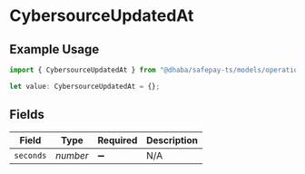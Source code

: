 # CybersourceUpdatedAt

## Example Usage

```typescript
import { CybersourceUpdatedAt } from "@dhaba/safepay-ts/models/operations";

let value: CybersourceUpdatedAt = {};
```

## Fields

| Field              | Type               | Required           | Description        |
| ------------------ | ------------------ | ------------------ | ------------------ |
| `seconds`          | *number*           | :heavy_minus_sign: | N/A                |